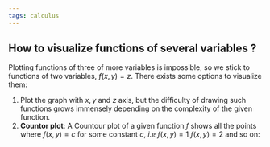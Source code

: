 ```yaml
---
tags: calculus
---
```

## How to visualize functions of several variables ? 

Plotting functions of three of more variables is impossible, so we stick to functions of two variables, $f(x,y)=z$. There exists some options to visualize them:
1. Plot the graph with $x,y$ and $z$ axis, but the difficulty of drawing such functions grows immensely depending on the complexity of the given function.
2. **Countor plot**:
A Countour plot of a given function $f$ shows all the points where $f(x,y)=c$ for some constant $c$, $i.e$ $f(x,y)=1$ $f(x,y)=2$ and so on:


